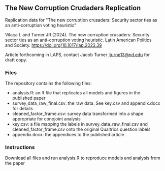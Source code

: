 ## The New Corruption Crudaders Replication
Replication data for "The new corruption crusaders: Security sector ties as an anti-corruption voting heuristic"

Vilaça L and Turner JR (2024). The new corruption crusaders: Security sector ties as an anti-corruption
voting heuristic. Latin American Politics and Society. https://doi.org/10.1017/lap.2023.39

Article forthcoming in LAPS, contact Jacob Turner jturne13@nd.edu for draft copy.

### Files
The repository contains the following files:

- analysis.R: an R file that replicates all models and figures in the published paper
- survey_data_raw_final.csv: the raw data. See key.csv and appendix.docx for details
- cleaned_factor_frame.csv: survey data transformed into a shape appropriate for conojoint analysis
- key.csv: a file mapping the labels in survey_data_raw_final.csv and cleaned_factor_frame.csv onto the original Qualtrics question labels
- appendix.docx: the appendices to the published article

### Instructions
Download all files and run analysis.R to reproduce models and analysis from the paper
